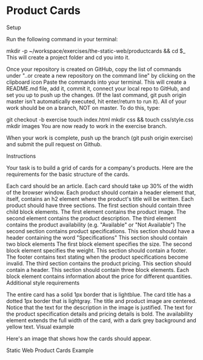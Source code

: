 # Product Cards

Setup

Run the following command in your terminal:

mkdir -p ~/workspace/exercises/the-static-web/productcards && cd $_
This will create a project folder and cd you into it.

Once your repository is created on GitHub, copy the list of commands under "..or create a new repository on the command line" by clicking on the clipboard icon
Paste the commands into your terminal. This will create a README.md file, add it, commit it, connect your local repo to GitHub, and set you up to push up the changes. (If the last command, git push origin master isn't automatically executed, hit enter/return to run it).
All of your work should be on a branch, NOT on master. To do this, type:

git checkout -b exercise
touch index.html
mkdir css && touch css/style.css
mkdir images
You are now ready to work in the exercise branch.

When your work is complete, push up the branch (git push origin exercise) and submit the pull request on Github.

Instructions

Your task is to build a grid of cards for a company's products. Here are the requirements for the basic structure of the cards.

Each card should be an article.
Each card should take up 30% of the width of the browser window.
Each product should contain a header element that, itself, contains an h2 element where the product's title will be written.
Each product should have three sections.
The first section should contain three child block elements.
The first element contains the product image.
The second element contains the product description.
The third element contains the product availability (e.g. "Available" or "Not Available")
The second section contains product specifications.
This section should have a header containing the word "Specifications"
This section should contain two block elements
The first block element specifies the size.
The second block element specifies the weight.
This section should contain a footer.
The footer contains text stating when the product specifications become invalid.
The third section contains the product pricing.
This section should contain a header.
This section should contain three block elements.
Each block element contains information about the price for different quantities.
Additional style requirements

The entire card has a solid 1px border that is lightblue.
The card title has a dotted 1px border that is lightgray.
The title and product image are centered.
Notice that the text for the description in the image is justified.
The text for the product specification details and pricing details is bold.
The availability element extends the full width of the card, with a dark grey background and yellow text.
Visual example

Here's an image that shows how the cards should appear.

Static Web Product Cards Example